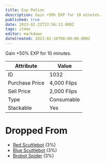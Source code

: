 ```yaml
---
title: Exp Potion
description: Gain +50% EXP for 10 minutes.
published: true
date: 2023-02-22T22:56:13.000Z
tags: items
editor: markdown
dateCreated: 2023-02-16T00:00:00.000Z
---
```


Gain +50% EXP for 10 minutes.

|Attribute|Value|
|-|-|
|ID|1032|
|Purchase Price|4,000 Flips|
|Sell Price|2,000 Flips|
|Type|Consumable|
|Stackable|Yes|


# Dropped From
 * [Red Scuttlebot](/monsters/red-scuttlebot.md) (3%)
 * [Blue Scuttlebot](/monsters/blue-scuttlebot.md) (3%)
 * [Brobot Spider](/monsters/brobot-spider.md) (3%)
